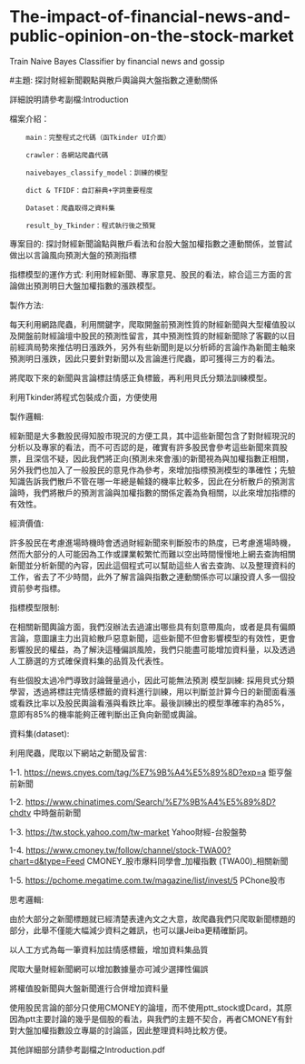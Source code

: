 # The-impact-of-financial-news-and-public-opinion-on-the-stock-market

Train Naive Bayes Classifier by financial news and gossip

#主題: 探討財經新聞觀點與散戶輿論與大盤指數之連動關係

詳細說明請參考副檔:Introduction

檔案介紹：

        main：完整程式之代碼（函Tkinder UI介面）

        crawler：各網站爬蟲代碼

        naivebayes_classify_model：訓練的模型

        dict & TFIDF：自訂辭典+字詞重要程度

        Dataset：爬蟲取得之資料集

        result_by_Tkinder：程式執行後之預覽


專案目的: 探討財經新聞論點與散戶看法和台股大盤加權指數之連動關係，並嘗試做出以言論風向預測大盤的預測指標

指標模型的運作方式: 利用財經新聞、專家意見、股民的看法，綜合這三方面的言論做出預測明日大盤加權指數的漲跌模型。

製作方法:

每天利用網路爬蟲，利用關鍵字，爬取開盤前預測性質的財經新聞與大型權值股以及開盤前財經論壇中股民的預測性留言，其中預測性質的財經新聞除了客觀的以目前經濟局勢來推估明日漲跌外，另外有些新聞則是以分析師的言論作為新聞主軸來預測明日漲跌，因此只要針對新聞以及言論進行爬蟲，即可獲得三方的看法。

將爬取下來的新聞與言論標註情感正負標籤，再利用貝氏分類法訓練模型。

利用Tkinder將程式包裝成介面，方便使用

製作邏輯:

經新聞是大多數股民得知股市現況的方便工具，其中這些新聞包含了對財經現況的分析以及專家的看法，而不可否認的是，確實有許多股民會參考這些新聞來買股票，且深信不疑，因此我們將正向(預測未來會漲)的新聞視為與加權指數正相關，另外我們也加入了一般股民的意見作為參考，來增加指標預測模型的準確性；先驗知識告訴我們散戶不管在哪一年總是輸錢的機率比較多，因此在分析散戶的預測言論時，我們將散戶的預測言論與加權指數的關係定義為負相關，以此來增加指標的有效性。

經濟價值:

許多股民在考慮進場時機時會透過財經新聞來判斷股市的熱度，已考慮進場時機，然而大部分的人可能因為工作或課業較繁忙而難以空出時間慢慢地上網去查詢相關新聞並分析新聞的內容，因此這個程式可以幫助這些人省去查詢、以及整理資料的工作，省去了不少時間，此外了解言論與指數之連動關係亦可以讓投資人多一個投資前參考指標。

指標模型限制:

在相關新聞輿論方面，我們沒辦法去過濾出哪些具有刻意帶風向，或者是具有偏頗言論，意圖讓主力出貨給散戶惡意新聞，這些新聞不但會影響模型的有效性，更會影響股民的權益，為了解決這種偏誤風險，我們只能盡可能增加資料量，以及透過人工篩選的方式確保資料集的品質及代表性。

 有些個股太過冷門導致討論聲量過小，因此可能無法預測
模型訓練:
採用貝式分類學習，透過將標註完情感標籤的資料進行訓練，用以判斷並計算今日的新聞面看漲或看跌比率以及股民輿論看漲與看跌比率。最後訓練出的模型準確率約為85%，意即有85%的機率能夠正確判斷出正負向新聞或輿論。


資料集(dataset):

利用爬蟲，爬取以下網站之新聞及留言:

1-1. https://news.cnyes.com/tag/%E7%9B%A4%E5%89%8D?exp=a 鉅亨盤前新聞

1-2. https://www.chinatimes.com/Search/%E7%9B%A4%E5%89%8D?chdtv 中時盤前新聞

1-3. https://tw.stock.yahoo.com/tw-market Yahoo財經-台股盤勢

1-4. https://www.cmoney.tw/follow/channel/stock-TWA00?chart=d&type=Feed CMONEY_股市爆料同學會_加權指數 (TWA00)_相關新聞

1-5. https://pchome.megatime.com.tw/magazine/list/invest/5 PChone股市


思考邏輯:

由於大部分之新聞標題就已經清楚表達內文之大意，故爬蟲我們只爬取新聞標題的部分，此舉不僅能大幅減少資料之雜訊，也可以讓Jeiba更精確斷詞。

以人工方式為每一筆資料加註情感標籤，增加資料集品質

爬取大量財經新聞網可以增加數據量亦可減少選擇性偏誤

將權值股新聞與大盤新聞進行合併增加資料量

使用股民言論的部分只使用CMONEY的論壇，而不使用ptt_stock或Dcard，其原因為ptt主要討論的幾乎是個股的看法，與我們的主題不契合，再者CMONEY有針對大盤加權指數設立專屬的討論區，因此整理資料時比較方便。

其他詳細部分請參考副檔之Introduction.pdf
